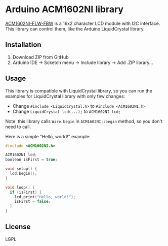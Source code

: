 # Arduino ACM1602NI library
[ACM1602NI-FLW-FBW](http://akizukidenshi.com/catalog/g/gP-05693/) is a 16x2 character LCD module with I2C interface. This library can control them, like the Arduino LiquidCrystal library.

## Installation
1. Download ZIP from GitHub
2. Arduino IDE -> Scketch menu -> Include library -> Add .ZIP library...

## Usage
This library is compatible with LiquidCrystal library, so you can run the examples for LiquidCrystal library with only few changes:
 - Change `#include <LiquidCrystal.h>` to `#include <ACM1602NI.h>`
 - Change `LiquidCrystal lcd(...);` to `ACM1602NI lcd;`

Note: this library calls `Wire.begin` in `ACM1602NI::begin` method, so you don't need to call.

Here is a simple "Hello, world!" example:
```c++
#include <ACM1602NI.h>

ACM1602NI lcd;
boolean isFirst = true;

void setup() {
  lcd.begin();
}

void loop() {
  if (isFirst) {
    lcd.print("Hello, world!");
    isFirst = false;
  }
}
```

## License
LGPL
